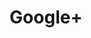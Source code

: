 ---
images:
- google_plus-tile.svg
- google_plus-ar21.svg
- google_plus-icon.svg
logohandle: google_plus
sort: googleplus
tags:
- google
- simpleshare
- social_network
title: Google+
twitter: https://x.com/GooglePlus
website: https://plus.google.com/
wikipedia: https://en.wikipedia.org/wiki/Google%2B
---